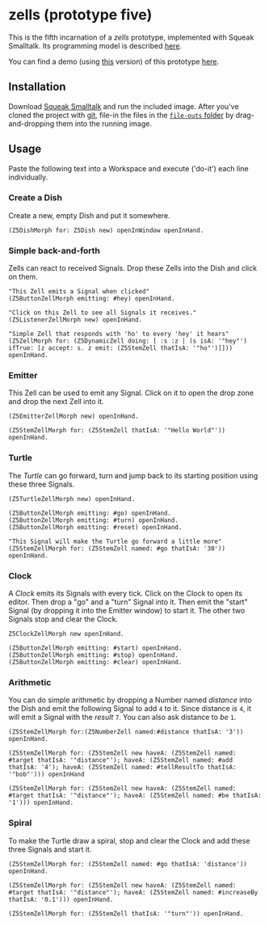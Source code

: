 # zells (prototype five)

This is the fifth incarnation of a *zells* prototype, implemented with Squeak Smalltalk. Its programming model is described [here](https://github.com/zells/core/blob/master/model.md).

You can find a demo (using [this](https://github.com/zells/five/tree/12eb77914d39e47493fc94dfbdc5b16d22d7e2fd) version) of this prototype [here](https://www.youtube.com/watch?v=T0fLZ8XceLo).

## Installation

Download [Squeak Smalltalk] and run the included image. After you've cloned the project with [git], file-in the files in the [`file-outs` folder](https://github.com/zells/five/blob/master/file-outs) by drag-and-dropping them into the running image.

[Squeak Smalltalk]: http://squeak.org/
[git]: https://git-scm.com/

## Usage

Paste the following text into a Workspace and execute ('do-it') each line individually.

### Create a Dish

Create a new, empty Dish and put it somewhere.

```smalltalk
(Z5DishMorph for: Z5Dish new) openInWindow openInHand.
```

### Simple back-and-forth

Zells can react to received Signals. Drop these Zells into the Dish and click on them.

```smalltalk
"This Zell emits a Signal when clicked"
(Z5ButtonZellMorph emitting: #hey) openInHand.

"Click on this Zell to see all Signals it receives."
(Z5ListenerZellMorph new) openInHand.

"Simple Zell that responds with 'ho' to every 'hey' it hears"
(Z5ZellMorph for: (Z5DynamicZell doing: [ :s :z | (s isA: '"hey"') ifTrue: [z accept: s. z emit: (Z5StemZell thatIsA: '"ho"')]])) openInHand.
```

### Emitter

This Zell can be used to emit any Signal. Click on it to open the drop zone and drop the next Zell into it.

```smalltalk
(Z5EmitterZellMorph new) openInHand.

(Z5StemZellMorph for: (Z5StemZell thatIsA: '"Hello World"')) openInHand.
```

### Turtle

The *Turtle* can go forward, turn and jump back to its starting position using these three Signals.
	
```smalltalk
(Z5TurtleZellMorph new) openInHand.

(Z5ButtonZellMorph emitting: #go) openInHand.
(Z5ButtonZellMorph emitting: #turn) openInHand.
(Z5ButtonZellMorph emitting: #reset) openInHand.

"This Signal will make the Turtle go forward a little more"
(Z5StemZellMorph for: (Z5StemZell named: #go thatIsA: '30')) openInHand.
```

### Clock

A *Clock* emits its Signals with every tick. Click on the Clock to open its editor. Then drop a "go" and a "turn" Signal into it. Then emit the "start" Signal (by dropping it into the Emitter window) to start it. The other two Signals stop and clear the Clock.

```smalltalk
Z5ClockZellMorph new openInHand.

(Z5ButtonZellMorph emitting: #start) openInHand.
(Z5ButtonZellMorph emitting: #stop) openInHand.
(Z5ButtonZellMorph emitting: #clear) openInHand.
```

### Arithmetic

You can do simple arithmetic by dropping a Number named *distance* into the Dish and emit the following Signal to add `4` to it. Since distance *is* `4`, it will emit a Signal with the *result* `7`. You can also ask distance to *be* `1`.

```smalltalk
(Z5StemZellMorph for:(Z5NumberZell named:#distance thatIsA: '3')) openInHand.

(Z5StemZellMorph for: (Z5StemZell new haveA: (Z5StemZell named: #target thatIsA: '"distance"'); haveA: (Z5StemZell named: #add thatIsA: '4'); haveA: (Z5StemZell named: #tellResultTo thatIsA: '"bob"'))) openInHand

(Z5StemZellMorph for: (Z5StemZell new haveA: (Z5StemZell named: #target thatIsA: '"distance"'); haveA: (Z5StemZell named: #be thatIsA: '1'))) openInHand.
```

### Spiral

To make the Turtle draw a spiral, stop and clear the Clock and add these three Signals and start it.

```smalltalk
(Z5StemZellMorph for: (Z5StemZell named: #go thatIsA: 'distance')) openInHand.

(Z5StemZellMorph for: (Z5StemZell new haveA: (Z5StemZell named: #target thatIsA: '"distance"'); haveA: (Z5StemZell named: #increaseBy thatIsA: '0.1'))) openInHand.

(Z5StemZellMorph for: (Z5StemZell thatIsA: '"turn"')) openInHand.
```

